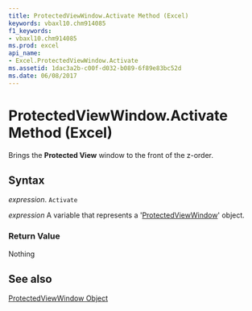 ```yaml
---
title: ProtectedViewWindow.Activate Method (Excel)
keywords: vbaxl10.chm914085
f1_keywords:
- vbaxl10.chm914085
ms.prod: excel
api_name:
- Excel.ProtectedViewWindow.Activate
ms.assetid: 1dac3a2b-c00f-d032-b089-6f89e83bc52d
ms.date: 06/08/2017
---
```



# ProtectedViewWindow.Activate Method (Excel)

Brings the  **Protected View** window to the front of the z-order.


## Syntax

 _expression_. `Activate`

 _expression_ A variable that represents a '[ProtectedViewWindow](Excel.ProtectedViewWindow.md)' object.


### Return Value

Nothing


## See also


[ProtectedViewWindow Object](Excel.ProtectedViewWindow.md)


